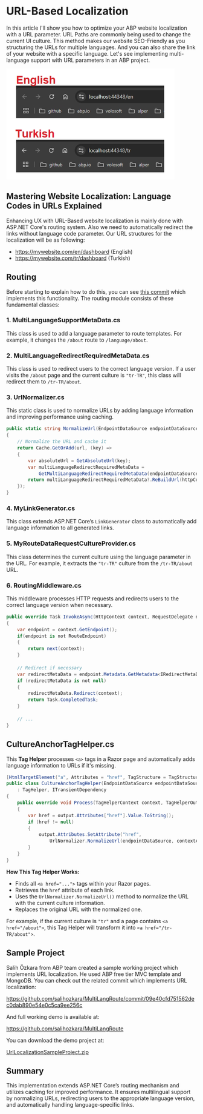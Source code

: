 # URL-Based Localization

In this article I'll show you how to optimize your ABP website localization with a URL parameter. URL Paths are commonly being used to change the current UI culture. This method makes our website SEO-Friendly as you structuring the URLs for multiple languages. And you can also share the link of your website with a specific language. Let's see implementing multi-language support with URL parameters in an ABP project.

![Turkish and English Localization within URL](scrshot1.jpg)



## Mastering Website Localization: Language Codes in URLs Explained

Enhancing UX with URL-Based website localization is mainly done with ASP.NET Core's routing system. Also we need to automatically redirect the links without language code parameter. Our URL structures for the localization will be as following:

- https://mywebsite.com/en/dashboard  (English)
- https://mywebsite.com/tr/dashboard (Turkish)



## Routing

Before starting to explain how to do this, you can see [this commit](https://github.com/salihozkara/MultiLangRoute/commit/09e40cfd751562dec0dab890e54e0c5ca9ee256c) which implements this functionality. The routing module consists of these fundamental classes:

### 1. **MultiLanguageSupportMetaData.cs**

This class is used to add a language parameter to route templates. For example, it changes the `/about` route to `/language/about`.

### 2. **MultiLanguageRedirectRequiredMetaData.cs**

This class is used to redirect users to the correct language version. If a user visits the `/about` page and the current culture is `"tr-TR"`, this class will redirect them to `/tr-TR/about`.

### 3. **UrlNormalizer.cs**

This static class is used to normalize URLs by adding language information and improving performance using caching.

```csharp
public static string NormalizeUrl(EndpointDataSource endpointDataSource, HttpContext httpContext, string url)
{
    // Normalize the URL and cache it
    return Cache.GetOrAdd(url, (key) =>
    {
        var absoluteUrl = GetAbsoluteUrl(key);
        var multiLanguageRedirectRequiredMetaData =
            GetMultiLanguageRedirectRequiredMetaData(endpointDataSource, absoluteUrl);
        return multiLanguageRedirectRequiredMetaData?.ReBuildUrl(httpContext, key) ?? key;
    });
}
```

### 4. **MyLinkGenerator.cs**

This class extends ASP.NET Core’s `LinkGenerator` class to automatically add language information to all generated links.

### 5. **MyRouteDataRequestCultureProvider.cs**

This class determines the current culture using the language parameter in the URL. For example, it extracts the `"tr-TR"` culture from the `/tr-TR/about` URL.

### 6. **RoutingMiddleware.cs**

This middleware processes HTTP requests and redirects users to the correct language version when necessary.

```csharp
public override Task InvokeAsync(HttpContext context, RequestDelegate next)
{
    var endpoint = context.GetEndpoint();
    if(endpoint is not RouteEndpoint)
    {
        return next(context);
    }
    
    // Redirect if necessary
    var redirectMetaData = endpoint.Metadata.GetMetadata<IRedirectMetaData>();
    if (redirectMetaData is not null)
    {
        redirectMetaData.Redirect(context);
        return Task.CompletedTask;
    }

    // ...
}
```



## CultureAnchorTagHelper.cs

This **Tag Helper** processes `<a>` tags in a Razor page and automatically adds language information to URLs if it's missing.

```csharp
[HtmlTargetElement("a", Attributes = "href", TagStructure = TagStructure.NormalOrSelfClosing)]
public class CultureAnchorTagHelper(EndpointDataSource endpointDataSource, IHttpContextAccessor contextAccessor)
    : TagHelper, ITransientDependency
{
    public override void Process(TagHelperContext context, TagHelperOutput output)
    {
        var href = output.Attributes["href"].Value.ToString();
        if (href != null)
        {
            output.Attributes.SetAttribute("href",
                UrlNormalizer.NormalizeUrl(endpointDataSource, contextAccessor.HttpContext!, href));
        }
    }
}
```

**How This Tag Helper Works:**

- Finds all `<a href="...">` tags within your Razor pages.
- Retrieves the `href` attribute of each link.
- Uses the `UrlNormalizer.NormalizeUrl()` method to normalize the URL with the current culture information.
- Replaces the original URL with the normalized one.

For example, if the current culture is `"tr"` and a page contains `<a href="/about">`, this Tag Helper will transform it into `<a href="/tr-TR/about">`.



## Sample Project

Salih Özkara from ABP team created a sample working project which implements URL localization. He used ABP free tier MVC template and MongoDB. You can check out the related commit which implements URL localization: 

https://github.com/salihozkara/MultiLangRoute/commit/09e40cfd751562dec0dab890e54e0c5ca9ee256c

And full working demo is available at: 

https://github.com/salihozkara/MultiLangRoute

You can download the demo project at:

[UrlLocalizationSampleProject.zip](https://github.com/abpframework/abp/blob/634ff52fb07d0b1281640695dbeffccdc943ca53/docs/en/Community-Articles/2024-03-05-URL-Based-Localization/UrlLocalizationSampleProject.zip)



## Summary

This implementation extends ASP.NET Core’s routing mechanism and utilizes caching for improved performance. It ensures multilingual support by normalizing URLs, redirecting users to the appropriate language version, and automatically handling language-specific links.

